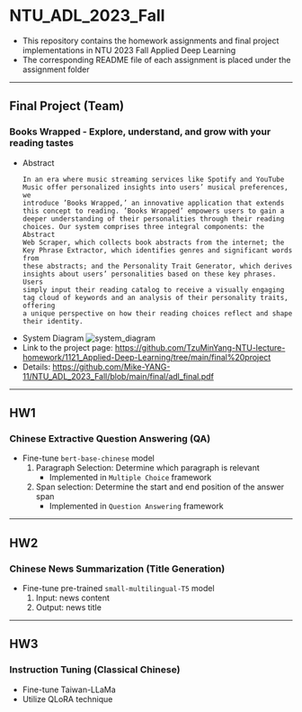 # NTU_ADL_2023_Fall
- This repository contains the homework assignments and final project implementations in NTU 2023 Fall Applied Deep Learning
- The corresponding README file of each assignment is placed under the assignment folder
* * *
## Final Project (Team)
### Books Wrapped - Explore, understand, and grow with your reading tastes
- Abstract
  ```
  In an era where music streaming services like Spotify and YouTube Music offer personalized insights into users’ musical preferences, we
  introduce ’Books Wrapped,’ an innovative application that extends this concept to reading. ’Books Wrapped’ empowers users to gain a
  deeper understanding of their personalities through their reading choices. Our system comprises three integral components: the Abstract
  Web Scraper, which collects book abstracts from the internet; the Key Phrase Extractor, which identifies genres and significant words from
  these abstracts; and the Personality Trait Generator, which derives insights about users’ personalities based on these key phrases. Users
  simply input their reading catalog to receive a visually engaging tag cloud of keywords and an analysis of their personality traits, offering
  a unique perspective on how their reading choices reflect and shape their identity.
  ```
- System Diagram
  ![system_diagram](https://github.com/user-attachments/assets/d80e89ce-3166-4518-bd4b-f475e06016f4)
- Link to the project page: <https://github.com/TzuMinYang-NTU-lecture-homework/1121_Applied-Deep-Learning/tree/main/final%20project>
- Details: <https://github.com/Mike-YANG-11/NTU_ADL_2023_Fall/blob/main/final/adl_final.pdf>
* * *
## HW1
### Chinese Extractive Question Answering (QA)
- Fine-tune `bert-base-chinese` model
   1. Paragraph Selection: Determine which paragraph is relevant
      - Implemented in `Multiple Choice` framework
   2. Span selection: Determine the start and end position of the answer span
      - Implemented in `Question Answering` framework
* * *
## HW2
### Chinese News Summarization (Title Generation)
- Fine-tune pre-trained `small-multilingual-T5` model
   1. Input: news content
   2. Output: news title
* * *
## HW3
### Instruction Tuning (Classical Chinese)
- Fine-tune Taiwan-LLaMa
- Utilize QLoRA technique

